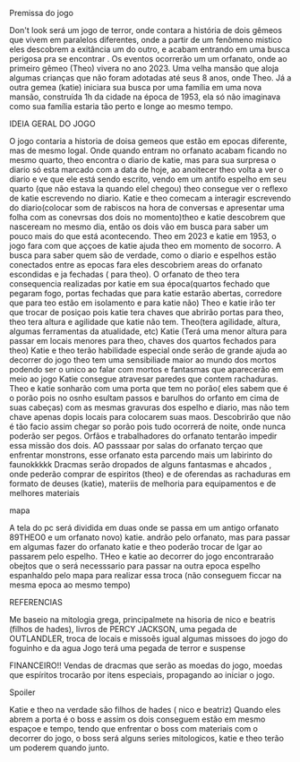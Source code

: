 Premissa do jogo


Don't look será um jogo de terror, onde contara a história de dois gêmeos que vivem em paralelos diferentes, onde a partir de um fenômeno mistico eles descobrem a exitância um do outro, e acabam entrando em uma busca perigosa pra se encontrar .
Os eventos ocorrerão um um orfanato, onde ao primeiro gêmeo (Theo) vivera no ano 2023. Uma velha mansão que aloja algumas crianças que não foram adotadas até seus 8 anos, onde Theo. Já a outra gemea (katie) iniciara sua busca por uma família em uma nova mansão, construída 1h da cidade na época de 1953, ela só não imaginava como sua família estaria tão perto e longe ao mesmo tempo.

IDEIA GERAL DO JOGO


O jogo contaria a historia de doisa gemeos que estão em epocas diferente, mas de mesmo  logal. Onde quando entram no orfanato acabam ficando no mesmo quarto, theo encontra o diario de katie, mas para sua surpresa o diario só esta marcado com a data de hoje, ao anoitecer theo volta a ver o diario e ve que ele está sendo escrito, vendo em um antifo espelho em seu quarto (que não estava la quando elel chegou) theo consegue ver o reflexo de katie escrevendo no diario.
Katie e theo comecam a interagir escrevendo do diario(colocar som de rabiscos na hora de conversas e apresentar uma folha com as conevrsas dos dois no momento)theo e katie descobrem que nasceream no mesmo dia, então os dois vão em busca para saber um pouco mais do que está acontecendo. Theo em 2023 e katie em 1953, o jogo fara com que aççoes de katie ajuda theo em momento de socorro.
A busca para saber quem são de verdade, como o diario e espelhos estão conectados entre as epocas fara eles descobriem areas do orfanato escondidas e ja fechadas ( para theo). O orfanato de theo tera consequencia realizadas por katie em sua época(quartos fechado que pegaram fogo, portas fechadas que para katie estarão abertas, corredore que para teo estão em isolamento e para katie não) Theo e katie irão ter que trocar de posiçao pois katie tera chaves que abrirão portas para theo, theo tera altura e agilidade que katie não tem.
Theo(tera agilidade, altura, algumas ferramentas da atualidade, etc)
Katie (Terá uma menor altura para passar em locais menores para theo, chaves dos quartos fechados para theo)
Katie e theo terão habilidade especial onde serão de grande ajuda ao decorrer do jogo
theo tem uma sensibiliade maior ao mundo dos mortos podendo ser o unico ao falar com mortos e fantasmas que aparecerão em meio ao jogo
Katie consegue atravesar paredes que contem rachaduras.
Theo e katie sonharão com uma porta que  tem no porão( eles sabem que é o porão pois no osnho esultam passos e barulhos do orfanto em cima de suas cabeças) com as mesmas gravuras dos espelho e diario, mas não tem chave apenas dopis locais para colocarem suas maos. Descobrirão que não é tão facio assim chegar so porão pois tudo ocorrerá de noite, onde nunca poderão ser  pegos.
Orfãos e trabalhadores do orfanato tentarão impedir essa missão dos dois.
AO passsaar por salas do orfanato terçao que enfrentar monstrons, esse orfanato esta parcendo mais um labirinto do faunokkkkk
Dracmas serão dropados de alguns fantasmas e ahcados , onde pederão comprar de espiritos (theo) e de oferendas as rachaduras em formato de deuses (katie), materiis de melhoria para equipamentos e de melhores materiais




mapa


A tela do pc será dividida em duas onde se passa em um antigo orfanato 89THEO0 e um orfanato novo) katie. andrão pelo orfanato, mas para passar em algumas fazer do orfanato katie e theo poderão trocar de lgar ao passarem pelo espelho. 
THeo e katie ao decorrer do jogo encontraraão obejtos que o será necesssario para passar na outra epoca 
espelho espanhaldo pelo mapa para realizar essa troca (não conseguem ficcar na mesma epoca ao mesmo tempo)

REFERENCIAS


Me baseio na mitologia grega, principalmete na hisoria de nico e beatris (filhos de hades), livros de PERCY JACKSON, uma pegada de OUTLANDLER, troca de locais e missoẽs igual algumas missoes do jogo do foguinho e da agua
Jogo terá uma pegada de terror e suspense

FINANCEIRO!!
Vendas de dracmas que serão as moedas do jogo, moedas que espíritos trocarão por itens especiais, propagando ao iniciar o jogo.










Spoiler

Katie e theo na verdade são filhos de hades ( nico e beatriz)
Quando eles abrem a porta é o boss e assim os dois conseguem estão em mesmo espaçoe e tempo, tendo que enfrentar o boss com materiais com o decorrer do jogo, o boss será alguns series mitologicos, katie e theo terão um poderem quando junto.
